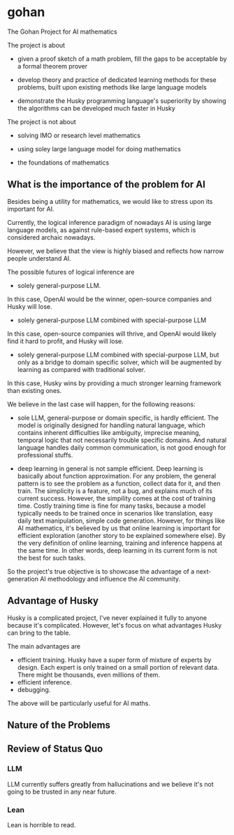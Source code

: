 # gohan

The Gohan Project for AI mathematics

The project is about

- given a proof sketch of a math problem, fill the gaps to be acceptable by a formal theorem prover

- develop theory and practice of dedicated learning methods for these problems, built upon existing methods like large language models

- demonstrate the Husky programming language's superiority by showing the algorithms can be developed much faster in Husky

The project is not about

- solving IMO or research level mathematics

- using soley large language model for doing mathematics

- the foundations of mathematics

## What is the importance of the problem for AI

Besides being a utility for mathematics, we would like to stress upon its important for AI.

Currently, the logical inference paradigm of nowadays AI is using large language models, as against rule-based expert systems, which is considered archaic nowadays.

However, we believe that the view is highly biased and reflects how narrow people understand AI.

The possible futures of logical inference are
- solely general-purpose LLM.

In this case, OpenAI would be the winner, open-source companies and Husky will lose.

- solely general-purpose LLM combined with special-purpose LLM

In this case, open-source companies will thrive, and OpenAI would likely find it hard to profit, and Husky will lose.

- solely general-purpose LLM combined with special-purpose LLM, but only as a bridge to domain specific solver, which will be augmented by learning as compared with traditional solver.

In this case, Husky wins by providing a much stronger learning framework than existing ones.

We believe in the last case will happen, for the following reasons:

- sole LLM, general-purpose or domain specific, is hardly efficient. The model is originally designed for handling natural language, which contains inherent difficulties like ambiguity, imprecise meaning, temporal logic that not necessarily trouble specific domains. And natural language handles daily common communication, is not good enough for professional stuffs.

- deep learning in general is not sample efficient. Deep learning is basically about function approximation. For any problem, the general pattern is to see the problem as a function, collect data for it, and then train. The simplicity is a feature, not a bug, and explains much of its current success. However, the simpility comes at the cost of training time. Costly training time is fine for many tasks, because a model typically needs to be trained once in scenarios like translation, easy daily text manipulation, simple code generation. However, for things like AI mathematics, it's believed by us that online learning is important for efficient exploration (another story to be explained somewhere else). By the very definition of online learning, training and inference happens at the same time. In other words, deep learning in its current form is not the best for such tasks.

So the project's true objective is to showcase the advantage of a next-generation AI methodology and influence the AI community.

## Advantage of Husky

Husky is a complicated project, I've never explained it fully to anyone because it's complicated. However, let's focus on what advantages Husky can bring to the table.

The main advantages are

- efficient training. Husky have a super form of mixture of experts by design. Each expert is only trained on a small portion of relevant data. There might be thousands, even millions of them.
- efficient inference.
- debugging.

The above will be particularly useful for AI maths.

## Nature of the Problems

## Review of Status Quo

### LLM

LLM currently suffers greatly from hallucinations and we believe it's not going to be trusted in any near future.

### Lean

Lean is horrible to read.
